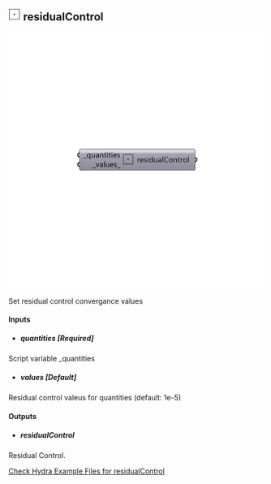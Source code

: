 ## ![](../../images/icons/residualControl.png) residualControl

![](../../images/components/residualControl.png)

Set residual control convergance values

#### Inputs
* ##### quantities [Required]
Script variable _quantities
* ##### values [Default]
Residual control valeus for quantities (default: 1e-5)

#### Outputs
* ##### residualControl
Residual Control.


[Check Hydra Example Files for residualControl](https://hydrashare.github.io/hydra/index.html?keywords=Butterfly_residualControl)